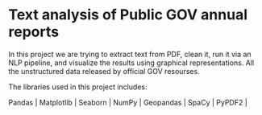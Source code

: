 # Text analysis of Public GOV annual reports
In this project we are trying to extract text from PDF, clean it, run it via an NLP pipeline, and visualize the results using graphical representations. All the unstructured data released by official GOV resourses.


The libraries used in this project includes: 

Pandas | Matplotlib | Seaborn | NumPy | Geopandas | SpaCy | PyPDF2 | 
